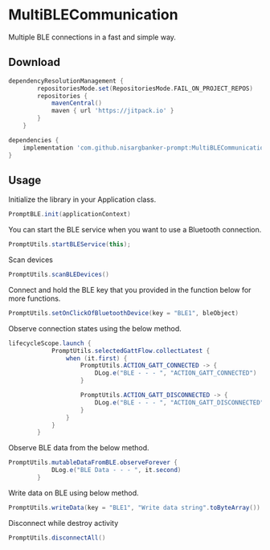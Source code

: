 # MultiBLECommunication
Multiple BLE connections in a fast and simple way.

## Download
```gradle
dependencyResolutionManagement {
		repositoriesMode.set(RepositoriesMode.FAIL_ON_PROJECT_REPOS)
		repositories {
			mavenCentral()
			maven { url 'https://jitpack.io' }
		}
	}
```
```gradle
dependencies {
    implementation 'com.github.nisargbanker-prompt:MultiBLECommunication:1.0.2'
}
```

## Usage
Initialize the library in your Application class.
```java
PromptBLE.init(applicationContext)
```

You can start the BLE service when you want to use a Bluetooth connection.
```java
PromptUtils.startBLEService(this);
```
Scan devices
```java
PromptUtils.scanBLEDevices()
```
Connect and hold the BLE key that you provided in the function below for more functions.
```java
PromptUtils.setOnClickOfBluetoothDevice(key = "BLE1", bleObject)
```

Observe connection states using the below method.
```java
lifecycleScope.launch {
            PromptUtils.selectedGattFlow.collectLatest {
                when (it.first) {
                    PromptUtils.ACTION_GATT_CONNECTED -> {
                        DLog.e("BLE - - - ", "ACTION_GATT_CONNECTED")
                    }

                    PromptUtils.ACTION_GATT_DISCONNECTED -> {
                        DLog.e("BLE - - - ", "ACTION_GATT_DISCONNECTED")
                    }
                }
            }
        }
```

Observe BLE data from the below method.
```java
PromptUtils.mutableDataFromBLE.observeForever {
            DLog.e("BLE Data - - - ", it.second)
        }
```

Write data on BLE using below method.
```java
PromptUtils.writeData(key = "BLE1", "Write data string".toByteArray())
```

Disconnect while destroy activity
```java
PromptUtils.disconnectAll()
```

